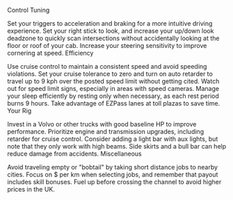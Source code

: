 Control Tuning

Set your triggers to acceleration and braking for a more intuitive driving experience.
Set your right stick to look, and increase your up/down look deadzone to quickly scan intersections without accidentally looking at the floor or roof of your cab.
Increase your steering sensitivity to improve cornering at speed.
Efficiency

Use cruise control to maintain a consistent speed and avoid speeding violations.
Set your cruise tolerance to zero and turn on auto retarder to travel up to 9 kph over the posted speed limit without getting cited.
Watch out for speed limit signs, especially in areas with speed cameras.
Manage your sleep efficiently by resting only when necessary, as each rest period burns 9 hours.
Take advantage of EZPass lanes at toll plazas to save time.
Your Rig

Invest in a Volvo or other trucks with good baseline HP to improve performance.
Prioritize engine and transmission upgrades, including retarder for cruise control.
Consider adding a light bar with aux lights, but note that they only work with high beams.
Side skirts and a bull bar can help reduce damage from accidents.
Miscellaneous

Avoid traveling empty or "bobtail" by taking short distance jobs to nearby cities.
Focus on $ per km when selecting jobs, and remember that payout includes skill bonuses.
Fuel up before crossing the channel to avoid higher prices in the UK.